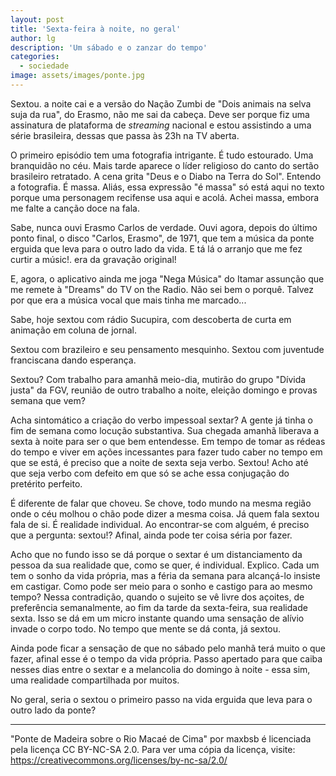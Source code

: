 ```yaml
---
layout: post
title: 'Sexta-feira à noite, no geral'
author: lg
description: 'Um sábado e o zanzar do tempo'
categories:
  - sociedade
image: assets/images/ponte.jpg
---
```

Sextou. a noite cai e a versão do Nação Zumbi de "Dois animais na selva suja da rua", do Erasmo, não me sai da cabeça. Deve ser porque fiz uma assinatura de plataforma de *streaming* nacional e estou assistindo a uma série brasileira, dessas que passa às 23h na TV aberta.

O primeiro episódio tem uma fotografia intrigante. É tudo estourado. Uma branquidão no céu. Mais tarde aparece o líder religioso do canto do sertão brasileiro retratado. A cena grita "Deus e o Diabo na Terra do Sol". Entendo a fotografia. É massa. Aliás, essa expressão "é massa" só está aqui no texto porque uma personagem recifense usa aqui e acolá. Achei massa, embora me falte a canção doce na fala.

Sabe, nunca ouvi Erasmo Carlos de verdade. Ouvi agora, depois do último ponto final, o disco "Carlos, Erasmo", de 1971, que tem a música da ponte erguida que leva para o outro lado da vida. E tá lá o arranjo que me fez curtir a músic!. era da gravação original!

E, agora, o aplicativo ainda me joga "Nega Música" do Itamar assunção que me remete à "Dreams" do TV on the Radio. Não sei bem o porquê. Talvez por que era a música vocal que mais tinha me marcado...

Sabe, hoje sextou com rádio Sucupira, com descoberta de curta em animação em coluna de jornal.

Sextou com brazileiro e seu pensamento mesquinho. Sextou com juventude franciscana dando esperança.

Sextou? Com trabalho para amanhã meio-dia, mutirão do grupo "Dívida justa" da FGV, reunião de outro trabalho a noite, eleição domingo e provas semana que vem?

Acha sintomático a criação do verbo impessoal sextar? A gente já tinha o fim de semana como locução substantiva. Sua chegada amanhã liberava a sexta à noite para ser o que bem entendesse. Em tempo de tomar as rédeas do tempo e viver em ações incessantes para fazer tudo caber no tempo em que se está, é preciso que a noite de sexta seja verbo. Sextou! Acho até que seja verbo com defeito em que só se ache essa conjugação do pretérito perfeito.

É diferente de falar que choveu. Se chove, todo mundo na mesma região onde o céu molhou o chão pode dizer a mesma coisa. Já quem fala sextou fala de si. É realidade individual. Ao encontrar-se com alguém, é preciso que a pergunta: sextou!? Afinal, ainda pode ter coisa séria por fazer.

Acho que no fundo isso se dá porque o sextar é um distanciamento da pessoa da sua realidade que, como se quer, é individual. Explico. Cada um tem o sonho da vida própria, mas a féria da semana para alcançá-lo insiste em castigar. Como pode ser meio para o sonho e castigo para ao mesmo tempo? Nessa contradição, quando o sujeito se vê livre dos açoites, de preferência semanalmente, ao fim da tarde da sexta-feira, sua realidade sexta. Isso se dá em um micro instante quando uma sensação de alívio invade o corpo todo. No tempo que mente se dá conta, já sextou.  

Ainda pode ficar a sensação de que no sábado pelo manhã terá muito o que fazer, afinal esse é o tempo da vida própria. Passo apertado para que caiba nesses dias entre o sextar e a melancolia do domingo à noite - essa sim, uma realidade compartilhada por muitos.

No geral, seria o sextou o primeiro passo na vida erguida que leva para o outro lado da ponte?

---
 "Ponte de Madeira sobre o Rio Macaé de Cima" por maxbsb é licenciada pela licença CC BY-NC-SA 2.0. Para ver uma cópia da licença, visite: https://creativecommons.org/licenses/by-nc-sa/2.0/
